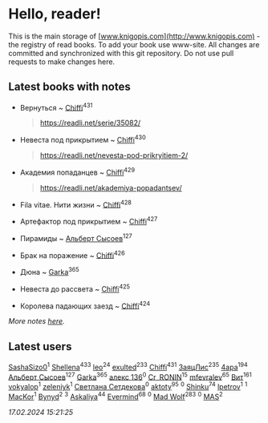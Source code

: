 # Hello, reader!
This is the main storage of [www.knigopis.com](http://www.knigopis.com) - the registry of read books.
To add your book use www-site. All changes are committed and synchronized with this git repository.
Do not use pull requests to make changes here.


## Latest books with notes
* Вернуться ~ [Chiffi](users/105/105831994080785626680-google)<sup>431</sup>
    > https://readli.net/serie/35082/

* Невеста под прикрытием ~ [Chiffi](users/105/105831994080785626680-google)<sup>430</sup>
    > https://readli.net/nevesta-pod-prikryitiem-2/

* Академия попаданцев ~ [Chiffi](users/105/105831994080785626680-google)<sup>429</sup>
    > https://readli.net/akademiya-popadantsev/

* Fila vitae. Нити жизни ~ [Chiffi](users/105/105831994080785626680-google)<sup>428</sup>

* Артефактор под прикрытием ~ [Chiffi](users/105/105831994080785626680-google)<sup>427</sup>

* Пирамиды ~ [Альберт Сысоев](users/474/47446642-vkontakte)<sup>127</sup>

* Брак на поражение ~ [Chiffi](users/105/105831994080785626680-google)<sup>426</sup>

* Дюна ~ [Garka](users/115/115753719718250012620-google)<sup>365</sup>

* Невеста до рассвета ~ [Chiffi](users/105/105831994080785626680-google)<sup>425</sup>

* Королева падающих заезд ~ [Chiffi](users/105/105831994080785626680-google)<sup>424</sup>


_More notes [here](latest_books_with_notes.md)._


## Latest users
[SashaSizo0](users/117/117932212421048968285-google)<sup>1</sup> 
[Shellena](users/134/13413591548892934957-mailru)<sup>433</sup> 
[leo](users/106/106915386474260202605-google)<sup>24</sup> 
[exulted](users/100/100599204551896265722-google)<sup>233</sup> 
[Chiffi](users/105/105831994080785626680-google)<sup>431</sup> 
[ЗаяцЛис](users/112/112388384595246311466-google)<sup>235</sup> 
[4apa](users/117/117392596378069249667-google)<sup>194</sup> 
[Альберт Сысоев](users/474/47446642-vkontakte)<sup>127</sup> 
[Garka](users/115/115753719718250012620-google)<sup>365</sup> 
[алекс 136](users/184/18475011-vkontakte)<sup>0</sup> 
[Cr_RONIN](users/112/112090473416384685204-google)<sup>15</sup> 
[mfevralev](users/140/140966150-vkontakte)<sup>65</sup> 
[Вит](users/300/300273923-vkontakte)<sup>161</sup> 
[vokyalop](users/320/32096418-yandex)<sup>1</sup> 
[zeleniyk](users/196/19644235-vkontakte)<sup>1</sup> 
[Светлана Сетдекова](users/158/15877369199589457581-mailru)<sup>0</sup> 
[aktoty](users/275/275766107-vkontakte)<sup>95</sup> 
[](users/113/113821158776347521407-google)<sup>0</sup> 
[Shinku](users/109/109176126475581739292-google)<sup>74</sup> 
[lpetrov](users/117/117840259784706659154-google)<sup>1</sup> 
[](users/103/103456291402547350560-google)<sup>1</sup> 
[MacKor](users/110/110996617505160240010-google)<sup>1</sup> 
[Bynyd](users/114/114466008310968989620-google)<sup>2</sup> 
[](users/115/115095777313809768381-google)<sup>3</sup> 
[Askaliya](users/326/326783541-vkontakte)<sup>44</sup> 
[Evermind](users/302/302928912-vkontakte)<sup>68</sup> 
[](users/150/15053407-yandex)<sup>0</sup> 
[Mad Wolf](users/947/94738840-vkontakte)<sup>283</sup> 
[](users/116/116467737249031140129-google)<sup>0</sup> 
[MAS](users/384/3848610264283409624-mailru)<sup>2</sup> 


_17.02.2024 15:21:25_
